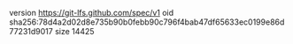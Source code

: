 version https://git-lfs.github.com/spec/v1
oid sha256:78d4a2d02d8e735b90b0febb90c796f4bab47df65633ec0199e86d77231d9017
size 14425
